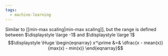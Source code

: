 ```yaml
---
tags:
  - machine-learning
---
```

Similar to [[min-max scaling|min-max scaling]], but the range is defined between $\displaystyle \large -1$ and $\displaystyle \large 1$
$$\displaystyle \Huge \begin{eqnarray} 
x^\prime &=& \dfrac{x - mean(x)}{max(x) - min(x)}
\end{eqnarray}$$
